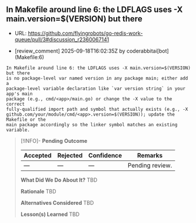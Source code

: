 ## In Makefile around line 6: the LDFLAGS uses -X main.version=$(VERSION) but there

- URL: https://github.com/flyingrobots/go-redis-work-queue/pull/3#discussion_r2360067141

- [review_comment] 2025-09-18T16:02:35Z by coderabbitai[bot] (Makefile:6)

```text
In Makefile around line 6: the LDFLAGS uses -X main.version=$(VERSION) but there
is no package-level var named version in any package main; either add a
package-level variable declaration like `var version string` in your app's main
package (e.g., cmd/<app>/main.go) or change the -X value to the correct
fully-qualified import path and symbol that actually exists (e.g., -X
github.com/your/module/cmd/<app>.version=$(VERSION)); update the Makefile or the
main package accordingly so the linker symbol matches an existing variable.
```

> [!INFO]- **Pending**
> **Outcome**
> 
> | Accepted | Rejected | Confidence | Remarks |
> |----------|----------|------------|---------|
> | — | — | — | Pending review. |
>
> **What Did We Do About It?**
> TBD
>
> **Rationale**
> TBD
>
> **Alternatives Considered**
> TBD
>
> **Lesson(s) Learned**
> TBD
